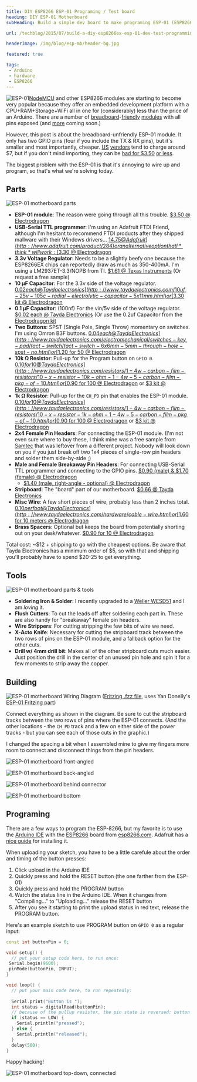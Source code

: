 ```yaml
---
title: DIY ESP8266 ESP-01 Programing / Test board
heading: DIY ESP-01 Motherboard
subHeading: Build a simple dev board to make programing ESP-01 (ESP8266EX) chips fast and easy

url: /techblog/2015/07/build-a-diy-esp8266ex-esp-01-dev-test-programming-board/

headerImage: /img/blog/esp-mb/header-bg.jpg

featured: true

tags:
 - Arduino
 - hardware
 - ESP8266
---
```


<img class="right" src="/img/blog/esp-mb/zoom.jpg" style="max-width: 300px;" alt="ESP-01" />[NodeMCU](http://nodemcu.com/index_en.html) and other ESP8266 modules are starting to become very popular because they offer an embedded development 
platform with a CPU+RAM+Storage+WiFi all in one for (considerably) less than the price of an Arduino. There are a number of 
[breadboard][huzzah]-[friendly][espthing] [modules][nodemcu] with all pins exposed (and [more][oak] coming soon.)

However, this post is about the breadboard-unfriendly ESP-01 module. It only has two GPIO pins (four if you include the
TX & RX pins), but it's smaller and most importantly, cheaper. <!--more-->[US][adafruit] [vendors][sparkfun] tend to charge around 
$7, but if you don't mind importing, they can be [had for $3.50][electrodragon] [or less][ebay].

The biggest problem with the ESP-01 is that it's annoying to wire up and program, so that's what we're solving today.

## Parts

![ESP-01 motherboard parts](/img/blog/esp-mb/parts.jpg)

* __ESP-01 module__: The reason were going through all this trouble. [$3.50 @ Electrodragon][electrodragon]
* __USB-Serial TTL programmer__: I'm using an Adafruit FTDI Friend, although I'm hesitant to recommend FTDI products after they shipped mallware with their Windows drivers... 
  [$14.75 @ Adafruit](http://www.adafruit.com/product/284)
  or an alternative option that I *think* will work: [$3.30 @ Electrodragon](http://www.electrodragon.com/product/pl2303ta-usb-ttl-usb-serial-cable-win-88-1-compatible/)
* __3.3v Voltage Regulator__: Needs to be a slightly beefy one because the ESP8266EX chips can reportedly draw as much as 350-400mA. I'm using a LM2937ET-3.3/NOPB from TI. 
  [$1.61 @ Texas Instruments](http://www.ti.com/product/LM2937-3.3/samplebuy) (Or request a free sample)
* __10 μF Capacitor__: For the 3.3v side of the voltage regulator. 
  [$0.02 each @ Tayda electronics](http://www.taydaelectronics.com/10uf-25v-105c-radial-electrolytic-capacitor-5x11mm.html) 
  or [$3.30 kit @ Electrodragon](http://www.electrodragon.com/product/radial-electrolytic-capacitor-1uf-470uf-12-kinds-10pcs/)
* __0.1 μF Capacitor__: (100nf) For the vin/5v side of the voltage regulator. 
  [$0.02 each @ Tayda Electronics](http://www.taydaelectronics.com/0-1uf-50v-105c-radial-electrolytic-capacitor-5x11mm.html) 
  (Or use the 0.2uf Capacitor from the [Electrodragon kit](http://www.electrodragon.com/product/radial-electrolytic-capacitor-1uf-470uf-12-kinds-10pcs/)
* __Two Buttons__: SPST (Single Pole, Single Throw) momentary on switches. I'm using Omron B3F buttons.
  [$0.04 each @ Tayda Electronics](http://www.taydaelectronics.com/electromechanical/switches-key-pad/tact-switch/tact-switch-6x6mm-5mm-through-hole-spst-no.html)
  or [$1.20 for 50 @ Electrodragon](http://s1.electrodragon.com/wp-content/uploads/2011/12/button1.jpg)
* __10k Ω Resistor__: Pull-up for the Program button on `GPIO 0`. 
  [$0.10 for 10 @ Tayda Electronics](http://www.taydaelectronics.com/resistors/1-4w-carbon-film-resistors/10-x-resistor-10k-ohm-1-4w-5-carbon-film-pkg-of-10.html)
  or [$0.90 for 100 @ Electrodragon](http://www.electrodragon.com/product/metal-membrane-resistors-different-value-available-100pcs/)
  or [$3 kit @ Electrodragon](http://www.electrodragon.com/product/14w-resistor-kit-accuracy-in-1-2020pcs/)
* __1k Ω Resistor__: Pull-up for the `CH_PD` pin that enables the ESP-01 module.
  [$0.10 for 10 @ Tayda Electronics](http://www.taydaelectronics.com/resistors/1-4w-carbon-film-resistors/10-x-resistor-1k-ohm-1-4w-5-carbon-film-pkg-of-10.html)
  or [$0.90 for 100 @ Electrodragon](http://www.electrodragon.com/product/metal-membrane-resistors-different-value-available-100pcs/)
  or [$3 kit @ Electrodragon](http://www.electrodragon.com/product/14w-resistor-kit-accuracy-in-1-2020pcs/)
* __2x4 Female Pin Headers__: For connecting the ESP-01 module. 
  (I'm not even sure where to buy these, I think mine was a free sample from [Samtec](https://www.samtec.com/technical-specifications/default.aspx?SeriesMaster=SSW) that was leftover from a different project.
  Nobody will look down on you if you just break off two 1x4 pieces of single-row pin headers and solder them side-by-side ;)
* __Male and Female Breakaway Pin Headers__: For connecting USB-Serial TTL programmer and connecting to the GPIO pins.
  [$0.90 (male) & $1.70 (female) @ Electrodragon](http://www.electrodragon.com/product/break-away-header/) 
  + [$1.40 (male, right-angle - optional) @ Electrodragon](http://www.electrodragon.com/product/10pcs-2-54mm-90-degree-break-away-pin-header/)
* __Stripboard__: The "board" part of our motherboard.
  [$0.66 @ Tayda Electronics](http://www.taydaelectronics.com/small-stripboard-94x53mm-copper.html)
* __Misc Wire__: A few short pieces of wire, probably less than 2 inches total.
  [$0.10 per foot @ Tayda Electronics](http://www.taydaelectronics.com/hardware/cable-wire.html)
  or [$1.60 for 10 meters @ Electrodragon](http://www.electrodragon.com/product/24awg-wires-cables-1-meter-variablecolors/)
* __Brass Spacers__: Optional but keeps the board from potentially shorting out on your desk/whatever.
  [$0.90 for 10 @ Electrodragon](http://www.electrodragon.com/product/m3-brazz-bolt-different-length-available/)
  
Total cost: ~$12 + shipping to go with the cheapest options. Be aware that Tayda Electronics has a minimum order of $5, so with that and shipping you'll probably have to spend $20-25 to get everything.

## Tools

![ESP-01 motherboard parts & tools](/img/blog/esp-mb/parts-tools.jpg)

* __Soldering Iron & Solder__: I recently upgraded to a [Weller WESD51] and I am *loving* it.
* __Flush Cutters__: To cut the leads off after soldering each part in. These are also handy for "breakaway" female pin headers.
* __Wire Strippers__: For cutting stripping the few bits of wire we need.
* __X-Acto Knife__: Necessary for cutting the stripboard track between the two rows of pins on the ESP-01 module, and a fallback option for the other cuts.
* __Drill w/ 4mm drill bit__: Makes all of the other stripboard cuts much easier. Just position the drill in the center of an unused pin hole and spin it for a few moments to strip away the copper.

## Building

![ESP-01 motherboard Wiring Diagram](/img/blog/esp-mb/fritzing.png)
([Fritzing .fzz file](https://www.dropbox.com/s/c5nzxps1d0y40xp/esp-01%20programing%20board.fzz?dl=0), uses Yan Donelly's [ESP-01 Fritzing part](https://github.com/ydonnelly/ESP8266_fritzing))

Connect everything as shown in the diagram. Be sure to cut the stripboard tracks between the two rows of pins where the ESP-01 connects. 
(And the other locations - the `CH_PD` track and a few on either side of the power tracks - but you can see each of those cuts in the graphic.)

I changed the spacing a bit when I assembled mine to give my fingers more room to connect and disconnect things from the pin headers.

![ESP-01 motherboard front-angled](/img/blog/esp-mb/front-angle.jpg)

![ESP-01 motherboard back-angled](/img/blog/esp-mb/back-angle-2.jpg)

![ESP-01 motherboard behind connector](/img/blog/esp-mb/back-angle.jpg)

![ESP-01 motherboard bottom](/img/blog/esp-mb/bottom.jpg)

## Programing

There are a few ways to program the ESP-8266, but my favorite is to use the [Arduino IDE] with the [ESP8266][addon] board from
 [esp8266.com](http://www.esp8266.com/). Adafruit has a [nice guide] for installing it.

When uploading your sketch, you have to be a little carefule about the order and timing of the button presses:

1. Click upload in the Arduino IDE
2. Quickly press and hold the RESET button (the one farther from the ESP-01)
3. Quickly press and hold the PROGRAM button
4. Watch the status line in the Arduino IDE. When it changes from "Compiling..." to "Uploading..." release the RESET button
5. After you see it starting to print the upload status in red text, release the PROGRAM button.

Here's an example sketch to use PROGRAM button on `GPIO 0` as a regular input:

```C++
const int buttonPin = 0;

void setup() {
  // put your setup code here, to run once:
 Serial.begin(9600);
 pinMode(buttonPin, INPUT);
}

void loop() {
  // put your main code here, to run repeatedly:
  
  Serial.print("Button is ");
  int status = digitalRead(buttonPin);
  // because of the pullup resistor, the pin state is reversed: button pressed = LOW, button released = HIGH
  if (status == LOW) {
    Serial.println("pressed");
  } else {
    Serial.println("released");
  }
  delay(500);
}
```

Happy hacking!

![ESP-01 motherboard top-down, connected](/img/blog/esp-mb/top.jpg)

[huzzah]: https://www.adafruit.com/product/2471
[espthing]: https://www.sparkfun.com/products/13231
[nodemcu]: http://www.electrodragon.com/product/nodemcu-lua-amica-r2-esp8266-wifi-board/
[oak]: https://www.kickstarter.com/projects/digistump/oak-by-digistump-wi-fi-for-all-things-arduino-comp

[adafruit]: https://www.adafruit.com/product/2282
[sparkfun]: https://www.sparkfun.com/products/13252
[electrodragon]: http://www.electrodragon.com/product/esp8266-wi07c-wifi-module/
[ebay]: http://www.ebay.com/sch/i.html?_sop=15&_nkw=esp-01

[Weller WESD51]: http://www.amazon.com/gp/product/B000ARU9PO/ref=as_li_tl?ie=UTF8&camp=1789&creative=390957&creativeASIN=B000ARU9PO&linkCode=as2&tag=nfriedly-20&linkId=F4NKRV7MHUBFOMA5

[arduino IDE]: https://www.arduino.cc/en/Main/Software
[addon]: https://github.com/esp8266/Arduino
[nice guide]: https://learn.adafruit.com/adafruit-huzzah-esp8266-breakout/using-arduino-ide
